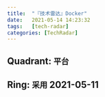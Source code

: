 ```yaml
---
title:  "『技术雷达』Docker"
date:   2021-05-14 14:23:32
tags:   [tech-radar]
categories: [TechRadar]
---
```


## Quadrant: `平台`

## Ring: `采用` 2021-05-11

